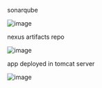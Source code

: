 

sonarqube 

![image](https://github.com/user-attachments/assets/6786c2af-19aa-4a8c-925b-0c48f4f0211a)

nexus artifacts repo

![image](https://github.com/user-attachments/assets/a47eb814-83f8-4688-b5d6-8ffabe10b9fc)


app deployed in tomcat server 

![image](https://github.com/user-attachments/assets/5fac86d8-c749-4e13-ab7e-aab4705c105c)
